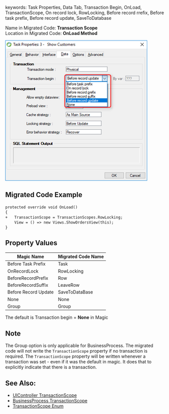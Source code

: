 ﻿keywords: Task Properties, Data Tab, Transaction Begin, OnLoad, TransactionScope, On record lock, RowLocking, Before record rrefix, Before task prefix, Before record update, SaveToDatabase

Name in Migrated Code: **Transaction Scope**  
Location in Migrated Code: **OnLoad Method**  

![](2017-11-15_15h44_04.png) 

## Migrated Code Example 

```csdiff
protected override void OnLoad()
{
+   TransactionScope = TransactionScopes.RowLocking; 
    View = () => new Views.ShowOrdersView(this);
}
```

## Property Values 

| Magic Name          | Migrated Code Name |
|---------------------|--------------------|
| Before Task Prefix  | Task               |
| OnRecordLock        | RowLocking         |
| BeforeRecordPrefix  | Row                |
| BeforeRecordSuffix  | LeaveRow           | 
| Before Record Update| SaveToDataBase     | 
| None                | None               | 
| Group               | Group              | 

The default is Transaction begin = **None** in Magic

## Note
The Group option is only applicable for BusinessProcess. The migrated code will not write the `TransactionScope` property if no transaction is required.
The `TransactionScope` property will be written whenever a transaction was set - even if it was the default in magic. 
It does that to explicitly indicate that there is a transaction.

## See Also: 
* [UIController TransactionScope](http://www.fireflymigration.com/reference/html/P_Firefly_Box_UIController_TransactionScope.htm) 
* [BusinessProcess TransactionScope ](http://www.fireflymigration.com/reference/html/P_Firefly_Box_BusinessProcess_TransactionScope.htm) 
* [TransactionScope Enum](http://fireflymigration.com/reference/html/T_Firefly_Box_TransactionScopes.htm) 
